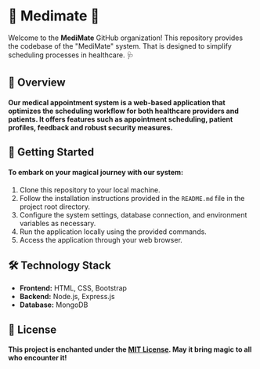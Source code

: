 # 📅 Medimate 📅

Welcome to the **MediMate** GitHub organization! This repository provides the codebase of the "MediMate" system. That is designed to simplify scheduling processes in healthcare. 🩺

## 🌟 Overview

#### Our medical appointment system is a web-based application that optimizes the scheduling workflow for both healthcare providers and patients. It offers features such as appointment scheduling, patient profiles, feedback and robust security measures.

## 🚀 Getting Started

#### To embark on your magical journey with our system:

1. Clone this repository to your local machine.
2. Follow the installation instructions provided in the `README.md` file in the project root directory.
3. Configure the system settings, database connection, and environment variables as necessary.
4. Run the application locally using the provided commands.
5. Access the application through your web browser.

## 🛠️ Technology Stack

- **Frontend:** HTML, CSS, Bootstrap
- **Backend:** Node.js, Express.js
- **Database:** MongoDB

## 📝 License

#### This project is enchanted under the [MIT License](LICENSE). May it bring magic to all who encounter it!
